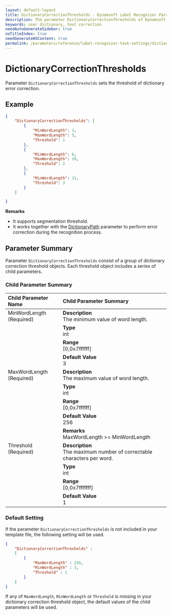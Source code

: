```yaml
---
layout: default-layout
title: DictionaryCorrectionThresholds - Dynamsoft Label Recognizer Parameters
description: The parameter DictionaryCorrectionThresholds of Dynamsoft Label Recognizer defines the threshold of dictionary error correction.
keywords: user dictionary, text correction
needAutoGenerateSidebar: true
noTitleIndex: true
needGenerateH3Content: true
permalink: /parameters/reference/label-recognizer-task-settings/dictionary-correction-thresholds.html
---
```


# DictionaryCorrectionThresholds

Parameter `DictionaryCorrectionThresholds` sets the threshold of dictionary error correction.

## Example

```json
{
    "DictionaryCorrectionThresholds": [
        {
            "MinWordLength": 3,
            "MaxWordLength": 5,
            "Threshold": 1
        },
        {
            "MinWordLength": 6,
            "MaxWordLength": 10,
            "Threshold": 2
        },
        {
            "MinWordLength": 11,
            "Threshold": 3
        }
    ]

}
```

**Remarks**

- It supports segmentation threshold.
- It works together with the [DictionaryPath](dictionary-path.md) parameter to perform error correction during the recognition process.

## Parameter Summary

Parameter `DictionaryCorrectionThresholds` consist of a group of dictionary correction threshold objects. Each threshold object includes a series of child parameters.

### Child Parameter Summary

<table style = "text-align:left">
    <thead>
        <tr>
            <th>Child Parameter Name</th>
            <th>Child Parameter Summary</th>
        </tr>
    </thead>
    <tr>
        <td rowspan = "4" style="vertical-align:text-top">MinWordLength<br>(Required)</td>
        <td><b>Description</b><br>
            The minimum value of word length.
        </td>
    </tr>
    <tr>
        <td><b>Type</b><br>
            int
        </td>
    </tr>
    <tr>
        <td><b>Range</b><br>
            [0,0x7ffffff]
        </td>
    </tr>
    <tr>
        <td><b>Default Value</b><br>
            3
        </td>
    </tr>
    <tr>
        <td rowspan = "5" style="vertical-align:text-top">MaxWordLength<br>(Required)</td>
        <td><b>Description</b><br>
            The maximum value of word length.
        </td>
    </tr>
    <tr>
        <td><b>Type</b><br>
            int
        </td>
    </tr>
    <tr>
        <td><b>Range</b><br>
            [0,0x7ffffff]
        </td>
    </tr>
    <tr>
        <td><b>Default Value</b><br>
            256
        </td>
    </tr>
    <tr>
        <td><b>Remarks</b><br>
            MaxWordLength >= MinWordLength<br>
        </td>
    </tr>
    <tr>
        <td rowspan = "5" style="vertical-align:text-top">Threshold<br>(Required)</td>
        <td><b>Description</b><br>
            The maximum number of correctable characters per word.
        </td>
    </tr>
    <tr>
        <td><b>Type</b><br>
            int
        </td>
    </tr>
    <tr>
        <td><b>Range</b><br>
            [0,0x7fffffff]
        </td>
    </tr>
    <tr>
        <td><b>Default Value</b><br>
            1
        </td>
    </tr>
</table>

### Default Setting

If the parameter `DictionaryCorrectionThresholds` is not included in your template file, the following setting will be used.

```json
{
    "DictionaryCorrectionThresholds" : 
    [
        {
            "MaxWordLength" : 256,
            "MinWordLength" : 3,
            "Threshold" : 1
        }
    ]
}
```

If any of `MaxWordLength`, `MinWordLength` or `Threshold` is missing in your dictionary correction threshold object, the default values of the child parameters will be used.
